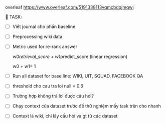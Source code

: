 overleaf https://www.overleaf.com/5191338113vqmcbdqjmqwj

📜 TASK:
- [ ] Viết journal cho phần baseline
- [ ] Preprocessing wiki data
- [ ] Metric used for re-rank answer 

  w0*retrieval_score + w1*predict_score (linear regression)
  
  w0 + w1= 1 
- [ ] Run all dataset for base line: WIKI, UIT, SQUAD, FACEBOOK QA
- [ ] threshold cho cau tra loi null = 0.6
- [ ] Trường hợp không trả lời được câu hỏi? 
- [ ] Chạy context của dataset trước để thử nghiệm mấy task trên cho nhanh
- [ ] Context là wiki, chỉ lấy cấu hỏi và gt từ các dataset
